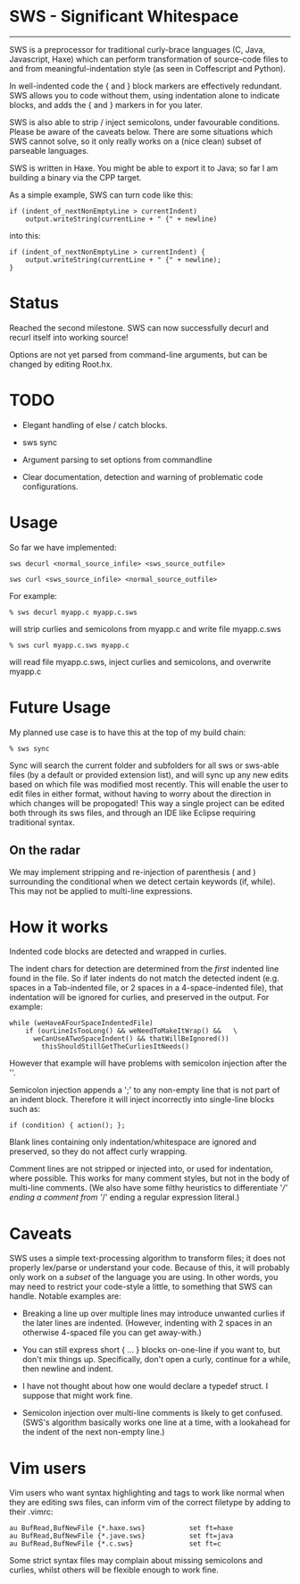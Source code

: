 # SWS - Significant Whitespace
----------------------------

SWS is a preprocessor for traditional curly-brace languages (C, Java, Javascript, Haxe) which can perform transformation of source-code files to and from meaningful-indentation style (as seen in Coffescript and Python).

In well-indented code the { and } block markers are effectively redundant.  SWS allows you to code without them, using indentation alone to indicate blocks, and adds the { and } markers in for you later.

SWS is also able to strip / inject semicolons, under favourable conditions.  Please be aware of the caveats below.  There are some situations which SWS cannot solve, so it only really works on a (nice clean) subset of parseable languages.

SWS is written in Haxe.  You might be able to export it to Java; so far I am building a binary via the CPP target.

As a simple example, SWS can turn code like this:

    if (indent_of_nextNonEmptyLine > currentIndent)
        output.writeString(currentLine + " {" + newline)

into this:

    if (indent_of_nextNonEmptyLine > currentIndent) {
        output.writeString(currentLine + " {" + newline);
    }



# Status

Reached the second milestone.  SWS can now successfully decurl and recurl itself into working source!

Options are not yet parsed from command-line arguments, but can be changed by editing Root.hx.



# TODO

- Elegant handling of else / catch blocks.

- sws sync

- Argument parsing to set options from commandline

- Clear documentation, detection and warning of problematic code configurations.



# Usage

So far we have implemented:

    sws decurl <normal_source_infile> <sws_source_outfile>

    sws curl <sws_source_infile> <normal_source_outfile>

For example:

    % sws decurl myapp.c myapp.c.sws

will strip curlies and semicolons from myapp.c and write file myapp.c.sws

    % sws curl myapp.c.sws myapp.c

will read file myapp.c.sws, inject curlies and semicolons, and overwrite myapp.c



# Future Usage

My planned use case is to have this at the top of my build chain:

    % sws sync

Sync will search the current folder and subfolders for all sws or sws-able files (by a default or provided extension list), and will sync up any new edits based on which file was modified most recently.  This will enable the user to edit files in either format, without having to worry about the direction in which changes will be propogated!  This way a single project can be edited both through its sws files, and through an IDE like Eclipse requiring traditional syntax.

## On the radar

We may implement stripping and re-injection of parenthesis ( and ) surrounding the conditional when we detect certain keywords (if, while).  This may not be applied to multi-line expressions.



# How it works

Indented code blocks are detected and wrapped in curlies.

The indent chars for detection are determined from the _first_ indented line found in the file.  So if later indents do not match the detected indent (e.g. spaces in a Tab-indented file, or 2 spaces in a 4-space-indented file), that indentation will be ignored for curlies, and preserved in the output.  For example:

    while (weHaveAFourSpaceIndentedFile)
        if (ourLineIsTooLong() && weNeedToMakeItWrap() &&   \
          weCanUseATwoSpaceIndent() && thatWillBeIgnored())
            thisShouldStillGetTheCurliesItNeeds()

However that example will have problems with semicolon injection after the '\'.

Semicolon injection appends a ';' to any non-empty line that is not part of an indent block.  Therefore it will inject incorrectly into single-line blocks such as:

    if (condition) { action(); };

Blank lines containing only indentation/whitespace are ignored and preserved, so they do not affect curly wrapping.

Comment lines are not stripped or injected into, or used for indentation, where possible.  This works for many comment styles, but not in the body of multi-line comments.  (We also have some filthy heuristics to differentiate '*/' ending a comment from '*/' ending a regular expression literal.)



# Caveats

SWS uses a simple text-processing algorithm to transform files; it does not properly lex/parse or understand your code.  Because of this, it will probably only work on a _subset_ of the language you are using.  In other words, you may need to restrict your code-style a little, to something that SWS can handle.  Notable examples are:

  - Breaking a line up over multiple lines may introduce unwanted curlies if the later lines are indented.  (However, indenting with 2 spaces in an otherwise 4-spaced file you can get away-with.)

  - You can still express short { ... } blocks on-one-line if you want to, but don't mix things up.  Specifically, don't open a curly, continue for a while, then newline and indent.

  - I have not thought about how one would declare a typedef struct.  I suppose that might work fine.

  - Semicolon injection over multi-line comments is likely to get confused.  (SWS's algorithm basically works one line at a time, with a lookahead for the indent of the next non-empty line.)



# Vim users

Vim users who want syntax highlighting and tags to work like normal when they are editing sws files, can inform vim of the correct filetype by adding to their .vimrc:

    au BufRead,BufNewFile {*.haxe.sws}           set ft=haxe
    au BufRead,BufNewFile {*.jave.sws}           set ft=java
    au BufRead,BufNewFile {*.c.sws}              set ft=c

Some strict syntax files may complain about missing semicolons and curlies, whilst others will be flexible enough to work fine.


